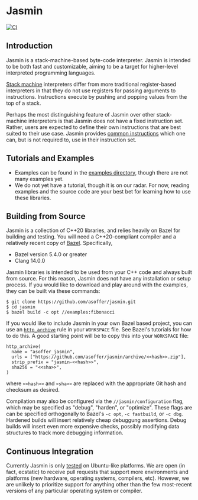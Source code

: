 # Jasmin
[![CI](https://github.com/asoffer/jasmin/actions/workflows/ci.yml/badge.svg)](https://github.com/asoffer/jasmin/actions/workflows/ci.yml)

## Introduction

Jasmin is a stack-machine-based byte-code interpreter. Jasmin is intended to be
both fast and customizable, aiming to be a target for higher-level interpreted
programming languages.

[Stack machine](https://en.wikipedia.org/wiki/Stack_machine) interpreters differ
from more traditional register-based interpreters in that they do not use
registers for passing arguments to instructions. Instructions execute by pushing
and popping values from the top of a stack.

Perhaps the most distinguishing feature of Jasmin over other stack-machine
interpreters is that Jasmin does not have a fixed instruction set. Rather, users
are expected to define their own instructions that are best suited to their use
case. Jasmin provides [common instructions](jasmin/instructions/) which one can,
but is not required to, use in their instruction set.

## Tutorials and Examples

* Examples can be found in the [examples directory](jasmin/examples/), though
  there are not many examples yet.
* We do not yet have a tutorial, though it is on our radar. For now, reading
  examples and the source code are your best bet for learning how to use these
  libraries.

## Building from Source

Jasmin is a collection of C++20 libraries, and relies heavily on Bazel for
building and testing. You will need a C++20-compliant compiler and a relatively
recent copy of [Bazel](https://bazel.build/). Specifically,

* Bazel version 5.4.0 or greater
* Clang 14.0.0

Jasmin libraries is intended to be used from your C++ code and always built from
source. For this reason, Jasmin does not have any installation or setup process.
If you would like to download and play around with the examples, they can be
built via these commands:

```
$ git clone https://github.com/asoffer/jasmin.git
$ cd jasmin
$ bazel build -c opt //examples:fibonacci
```

If you would like to include Jasmin in your own Bazel based project, you can
use an [`http_archive`](https://bazel.build/rules/lib/repo/http) rule in your
`WORKSPACE` file. See Bazel's tutorials for how to do this. A good starting
point will be to copy this into your `WORKSPACE` file:

```
http_archive(
  name = "asoffer_jasmin",
  urls = ["https://github.com/asoffer/jasmin/archive/<<hash>>.zip"],
  strip_prefix = "jasmin-<<hash>>",
  sha256 = "<<sha>>",
)
```
where `<<hash>>` and `<sha>>` are replaced with the appropriate Git hash and
checksum as desired.

Compilation may also be configured via the `//jasmin/configuration` flag, which
may be specified as "debug", "harden", or "optimize". These flags are can be
specified orthogonally to Bazel's `-c opt`, `-c fastbuild`, or `-c dbg`. Hardened
builds will insert relatively cheap debuggung assertions. Debug builds will insert
even more expensive checks, possibly modifying data structures to track more
debugging information.

## Continuous Integration

Currently Jasmin is only [tested](
https://github.com/asoffer/jasmin/actions?query=workflow%3ACI) on Ubuntu-like
platforms. We are open (in fact, ecstatic) to receive pull requests that support
more environments and platforms (new hardware, operating systems, compilers, etc).
However, we are unlikely to prioritize support for anything other than the few
most-recent versions of any particular operating system or compiler.
